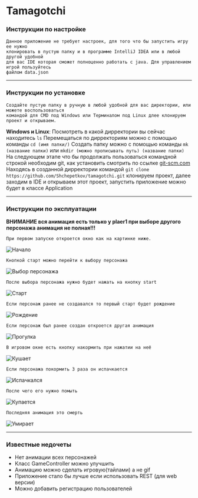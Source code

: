 # Tamagotchi

### Инструкции по настройке
    Данное приложение не требует настроек, для того что бы запустить игру ее нужно
    клонировать в пустую папку и в программе IntelliJ IDEA или в любой другой удобной
    для вас IDE которая сможет полноценно работать с java. Для управлением игрой пользуйтесь
    файлом data.json
    
---

### Инструкции по установке
    Создайте пустую папку в ручную в любой удобной для вас директории, или можете воспользоваться
    командой для CMD под Windows или Терминалом под Linux длее клонируем проект и открываем.

**Windows и Linux**: 
    Посмотреть в какой дирректории вы сейчас находитесь `ls`
    Перемещаться по дирректориям можно с помощью команды `cd (имя папки/)`
    Создать папку можно с помощью команды `mk (название папки)` или `mkdir (можно прописывать путь) (название папки)`
    На следующем этапе что бы продолжать пользоваться командной строкой необходим git, как установить смотрить по ссылке
    [git-scm.com](https://git-scm.com/book/ru/v2/Введение-Установка-Git)
    Находясь в созданной дирректории командой `git clone https://github.com/Shchepetkov/tamagotchi.git` клонируем проект,
    далее заходим в IDE и открываем этот проект, запустить приложение можно будет в классе Application
    
---

### Инструкции по эксплуатации
**ВНИМАНИЕ вся анимация есть только у plaer1 при выборе другого персонажа анимация не полная!!!**

    При первом запуске откроется окно как на картинке ниже.
![Начало](View_done_image_game/Begin.png)

    Кнопкой старт можно перейти к выбору персонажа 
![Выбор персонажа](View_done_image_game/Select.png)

    После выбора персонажа нужно будет нажать на кнопку start
![Старт](View_done_image_game/Start.png)

    Если персонаж ранее не создавался то первый старт будет рождение
![Рождение](View_done_image_game/Birth.png)

    Если персонаж был ранее создан откроется другая анимация
![Прогулка](View_done_image_game/Walk.png)

    В игровом окне есть кнопку накормить при нажатии на неё
![Кушает](View_done_image_game/Eat.png)

    Если персонажа покормить 3 раза он испачкается
![Испачкался](View_done_image_game/Dirty.png)

    После чего его нужно помыть
![Купается](View_done_image_game/Wash.png)

    Последняя анимация это смерть
![Умирает](View_done_image_game/Death.png)

---

### Известные недочеты

+ Нет анимации всех персонажей
+ Класс GameController можно улучшить
+ Анимацию можно сделать игровую(тайлами) а не gif
+ Приложение стало бы лучше если использовать REST (для web версии)
+ Можно добавить регистрацию пользователей
